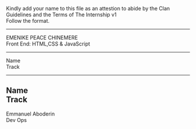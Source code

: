 Kindly add your name to this file as an attestion to abide by the Clan Guidelines and the Terms of The Internship v1
<br/> Follow the format.<br/> 
___
EMENIKE PEACE CHINEMERE <br/>
Front End: HTML,CSS & JavaScript
___
Name <br/>
Track
___
Name <br/>
Track
---
Emmanuel Aboderin </br>
Dev Ops
